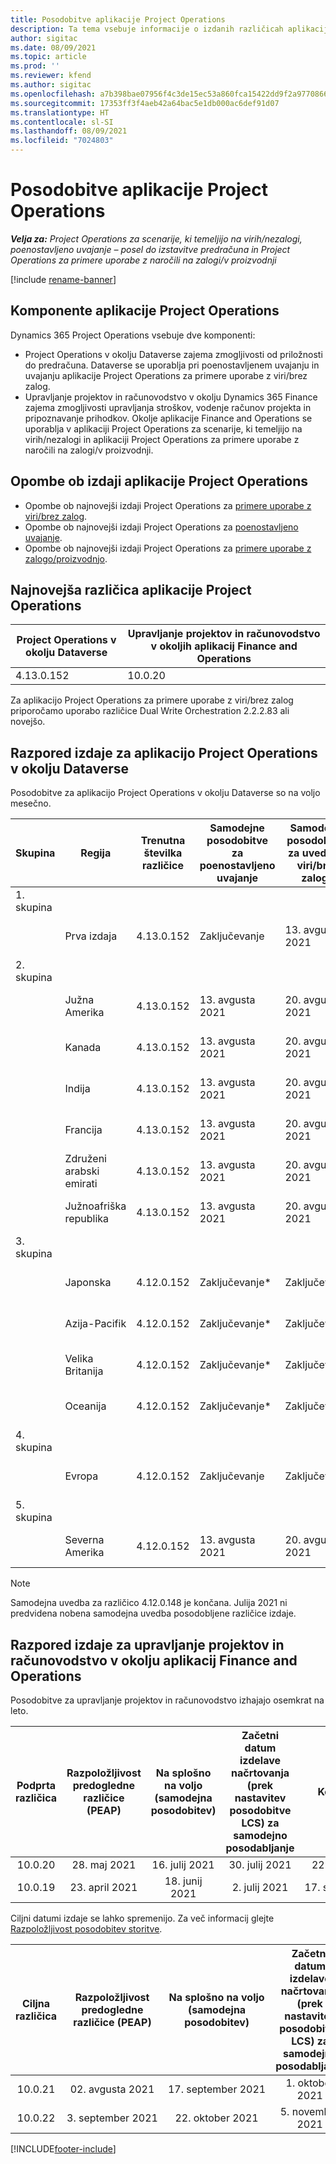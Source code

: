 ```yaml
---
title: Posodobitve aplikacije Project Operations
description: Ta tema vsebuje informacije o izdanih različicah aplikacije Dynamics 365 Project Operations.
author: sigitac
ms.date: 08/09/2021
ms.topic: article
ms.prod: ''
ms.reviewer: kfend
ms.author: sigitac
ms.openlocfilehash: a7b398bae07956f4c3de15ec53a860fca15422dd9f2a977086669ebf2fcdb240
ms.sourcegitcommit: 17353ff3f4aeb42a64bac5e1db000ac6def91d07
ms.translationtype: HT
ms.contentlocale: sl-SI
ms.lasthandoff: 08/09/2021
ms.locfileid: "7024803"
---
```

# <a name="project-operations-updates"></a>Posodobitve aplikacije Project Operations

_**Velja za:** Project Operations za scenarije, ki temeljijo na virih/nezalogi, poenostavljeno uvajanje – posel do izstavitve predračuna in Project Operations za primere uporabe z naročili na zalogi/v proizvodnji_

[!include [rename-banner](~/includes/cc-data-platform-banner.md)]

## <a name="project-operations-components"></a>Komponente aplikacije Project Operations

Dynamics 365 Project Operations vsebuje dve komponenti:

- Project Operations v okolju Dataverse zajema zmogljivosti od priložnosti do predračuna. Dataverse se uporablja pri poenostavljenem uvajanju in uvajanju aplikacije Project Operations za primere uporabe z viri/brez zalog.
- Upravljanje projektov in računovodstvo v okolju Dynamics 365 Finance zajema zmogljivosti upravljanja stroškov, vodenje računov projekta in pripoznavanje prihodkov. Okolje aplikacije Finance and Operations se uporablja v aplikaciji Project Operations za scenarije, ki temeljijo na virih/nezalogi in aplikaciji Project Operations za primere uporabe z naročili na zalogi/v proizvodnji.

## <a name="project-operations-release-notes"></a>Opombe ob izdaji aplikacije Project Operations
- Opombe ob najnovejši izdaji Project Operations za [primere uporabe z viri/brez zalog](whats-new-july-2021-resource-based.md).
- Opombe ob najnovejši izdaji Project Operations za [poenostavljeno uvajanje](../pro/whats-new/whats-new-july-2021-lite.md).
- Opombe ob najnovejši izdaji Project Operations za [primere uporabe z zalogo/proizvodnjo](../prod-pma/whats-new/whats-new-jul-2021-stocked.md).

## <a name="project-operations-latest-version"></a>Najnovejša različica aplikacije Project Operations

| Project Operations v okolju Dataverse | Upravljanje projektov in računovodstvo v okoljih aplikacij Finance and Operations | 
| --- | --- |
| 4.13.0.152 | 10.0.20 |

Za aplikacijo Project Operations za primere uporabe z viri/brez zalog priporočamo uporabo različice Dual Write Orchestration 2.2.2.83 ali novejšo.

## <a name="release-schedule-for-project-operations-on-dataverse-environment"></a>Razpored izdaje za aplikacijo Project Operations v okolju Dataverse

Posodobitve za aplikacijo Project Operations v okolju Dataverse so na voljo mesečno. 

| Skupina | Regija | Trenutna številka različice | Samodejne posodobitve za poenostavljeno uvajanje | Samodejne posodobitve za uvedbe z viri/brez zaloge | Naslednja številka različice | Naslednja različica je splošno na voljo |
|-----------|-----------------------|-----------------|--------------------|---------------------|---------------------|---------------------|
| 1. skupina |   &nbsp;              |    &nbsp;       | &nbsp;             |      &nbsp;         |      &nbsp;         |      &nbsp;         |
|   &nbsp;  | Prva izdaja         |  4.13.0.152     | Zaključevanje           | 13. avgusta 2021     | Še ni določeno                 | 27. avgusta 2021     |
| 2. skupina |   &nbsp;              |    &nbsp;       | &nbsp;             |      &nbsp;         |      &nbsp;         |      &nbsp;         |
|   &nbsp;  | Južna Amerika         |  4.13.0.152     | 13. avgusta 2021    | 20. avgusta 2021     | Še ni določeno                 | 27. avgusta 2021     |
|    &nbsp; | Kanada                |  4.13.0.152     | 13. avgusta 2021    | 20. avgusta 2021     | Še ni določeno                 | 27. avgusta 2021     |
|   &nbsp;  | Indija                 |  4.13.0.152     | 13. avgusta 2021    | 20. avgusta 2021     | Še ni določeno                 | 27. avgusta 2021     |
|   &nbsp;  | Francija                |  4.13.0.152     | 13. avgusta 2021    | 20. avgusta 2021     | Še ni določeno                 | 27. avgusta 2021     |
|   &nbsp;  | Združeni arabski emirati  |  4.13.0.152     | 13. avgusta 2021    | 20. avgusta 2021     | Še ni določeno                 | 27. avgusta 2021     |
|   &nbsp;  | Južnoafriška republika          |  4.13.0.152     | 13. avgusta 2021    | 20. avgusta 2021     | Še ni določeno                 | 27. avgusta 2021     |
| 3. skupina |      &nbsp;           |     &nbsp;      |     &nbsp;         |      &nbsp;         |      &nbsp;         |      &nbsp;         |
|   &nbsp;  | Japonska                 |  4.12.0.152     | Zaključevanje*          | Zaključevanje            | 4.13.0.152          | 13. avgusta 2021     |
|   &nbsp;  | Azija-Pacifik          |  4.12.0.152     | Zaključevanje*          | Zaključevanje            | 4.13.0.152          | 13. avgusta 2021     |
|   &nbsp;  | Velika Britanija         |  4.12.0.152     | Zaključevanje*          | Zaključevanje            | 4.13.0.152          | 13. avgusta 2021     |
|   &nbsp;  | Oceanija               |  4.12.0.152     | Zaključevanje*          | Zaključevanje            | 4.13.0.152          | 13. avgusta 2021     |
| 4. skupina |     &nbsp;            |     &nbsp;      |     &nbsp;         |      &nbsp;         |      &nbsp;         |      &nbsp;         |
|   &nbsp;  | Evropa                |  4.12.0.152     | Zaključevanje           | Zaključevanje            | 4.13.0.152          | 20. avgusta 2021     |
| 5. skupina |     &nbsp;            |     &nbsp;      |     &nbsp;         |      &nbsp;         |      &nbsp;         |      &nbsp;         |
|   &nbsp;  | Severna Amerika         |  4.12.0.152     | 13. avgusta 2021    | 20. avgusta 2021     | 4.13.0.152          | 27. avgusta 2021     |


> [!NOTE]
> Samodejna uvedba za različico 4.12.0.148 je končana. Julija 2021 ni predvidena nobena samodejna uvedba posodobljene različice izdaje.

## <a name="release-schedule-for-project-management-and-accounting-in-the-finance-and-operations-apps-environment"></a>Razpored izdaje za upravljanje projektov in računovodstvo v okolju aplikacij Finance and Operations

Posodobitve za upravljanje projektov in računovodstvo izhajajo osemkrat na leto.

|          Podprta različica          | Razpoložljivost predogledne različice (PEAP) | Na splošno na voljo (samodejna posodobitev) | Začetni datum izdelave načrtovanja (prek nastavitev posodobitve LCS) za samodejno posodabljanje |   Konec storitve   |
|:-------------------------:|:---------------------------:|:---------------------------------:|:--------------------------------------------------------------------:|:------------------:|
|          10.0.20          |         28. maj 2021        |           16. julij 2021           |                             30. julij 2021                             |  22. oktober 2021  |
|          10.0.19          |        23. april 2021       |            18. junij 2021           |                             2. julij 2021                             | 17. september 2021 |



Ciljni datumi izdaje se lahko spremenijo. Za več informacij glejte [Razpoložljivost posodobitev storitve](/dynamics365/fin-ops-core/fin-ops/get-started/public-preview-releases?toc=%2fdynamics365%2ffinance%2ftoc.json).

|          Ciljna različica          | Razpoložljivost predogledne različice (PEAP) | Na splošno na voljo (samodejna posodobitev) | Začetni datum izdelave načrtovanja (prek nastavitev posodobitve LCS) za samodejno posodabljanje |   Konec storitve   |
|:-------------------------:|:---------------------------:|:---------------------------------:|:--------------------------------------------------------------------:|:------------------:|
|          10.0.21          |         02. avgusta 2021     |           17. september 2021      |                             1. oktober 2021                           |  10. december 2021  |
|          10.0.22          |      3. september 2021      |          22. oktober 2021         |                           5. november 2021                           |  14. januar 2022  |

[!INCLUDE[footer-include](../includes/footer-banner.md)]

